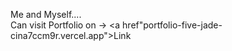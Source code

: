 Me and Myself....
<br>
Can visit Portfolio on -> <a href"portfolio-five-jade-cina7ccm9r.vercel.app">Link<a>
